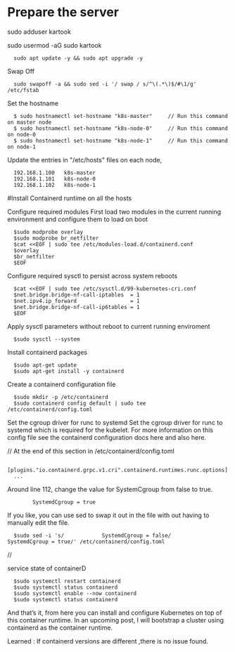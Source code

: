 # Prepare the server 

sudo adduser  kartook

sudo usermod -aG sudo kartook


      sudo apt update -y && sudo apt upgrade -y

Swap Off 

      sudo swapoff -a && sudo sed -i '/ swap / s/^\(.*\)$/#\1/g' /etc/fstab
Set the hostname 

      $ sudo hostnamectl set-hostname "k8s-master"     // Run this command on master node
      $ sudo hostnamectl set-hostname "k8s-node-0"     // Run this command on node-0
      $ sudo hostnamectl set-hostname "k8s-node-1"     // Run this command on node-1


Update the  entries in "/etc/hosts" files on each node,

      192.168.1.100   k8s-master
      192.168.1.101   k8s-node-0
      192.168.1.102   k8s-node-1


#Install Containerd runtime  on all the hosts 

Configure required modules
First load two modules in the current running environment and configure them to load on boot

      $sudo modprobe overlay
      $sudo modprobe br_netfilter
      $cat <<EOF | sudo tee /etc/modules-load.d/containerd.conf
      $overlay
      $br_netfilter
      $EOF

Configure required sysctl to persist across system reboots

      $cat <<EOF | sudo tee /etc/sysctl.d/99-kubernetes-cri.conf
      $net.bridge.bridge-nf-call-iptables  = 1
      $net.ipv4.ip_forward                 = 1
      $net.bridge.bridge-nf-call-ip6tables = 1
      $EOF

Apply sysctl parameters without reboot to current running enviroment

      $sudo sysctl --system

Install containerd packages

      $sudo apt-get update 
      $sudo apt-get install -y containerd

Create a containerd configuration file

      $sudo mkdir -p /etc/containerd
      $sudo containerd config default | sudo tee /etc/containerd/config.toml

Set the cgroup driver for runc to systemd
Set the cgroup driver for runc to systemd which is required for the kubelet.
For more information on this config file see the containerd configuration docs here and also here.

//
At the end of this section in /etc/containerd/config.toml

      [plugins."io.containerd.grpc.v1.cri".containerd.runtimes.runc.options]
      ...
Around line 112, change the value for SystemCgroup from false to true.

            SystemdCgroup = true
If you like, you can use sed to swap it out in the file with out having to manually edit the file.

      $sudo sed -i 's/            SystemdCgroup = false/            SystemdCgroup = true/' /etc/containerd/config.toml
//

service state of containerD

      $sudo systemctl restart containerd
      $sudo systemctl status containerd
      $sudo systemctl enable --now containerd
      $sudo systemctl status containerd

And that’s it, from here you can install and configure Kubernetes on top of this container runtime. In an upcoming post, I will bootstrap a cluster using containerd as the container runtime.

Learned : 
      If containerd versions are different ,there is no issue found. 





